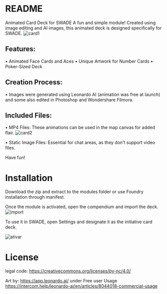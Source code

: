 # **README**



Animated Card Deck for SWADE
A fun and simple module! Created using image editing and AI images, this animated deck is designed specifically for SWADE.
![card1](https://github.com/user-attachments/assets/ca007f76-df16-44d3-a81e-6f0388ff1d79)


## **Features:**

•	Animated Face Cards and Aces
•	Unique Artwork for Number Cards
•	Poker-Sized Deck

## **Creation Process:**

•	Images were generated using Leonardo AI (animation was free at launch) and some also edited in Photoshop and Wondershare Filmora.

## **Included Files:**

•	MP4 Files: These animations can be used in the map canvas for added flair.
![card2](https://github.com/user-attachments/assets/c910ab63-8b3c-4c2f-a816-2b7ad1d05d95)


•	Static Image Files: Essential for chat areas, as they don’t support video files.

Have fun!



# **Installation**

Download the zip and extract to the modules folder or use Foundry installation through manifest.

Once the module is activated, open the compendium and import the deck.
![import](https://github.com/user-attachments/assets/5ad422ac-e689-4c5a-bbed-7131b0a1b5b0)

 

To use it in SWADE, open Settings and designate it as the initiative card deck.  

![ativar](https://github.com/user-attachments/assets/181bf1e4-e3aa-4940-9c0e-716e8fe11b9b)



# **License**


legal code:  https://creativecommons.org/licenses/by-nc/4.0/

Art by: https://app.leonardo.ai/   under Free user Usage   https://intercom.help/leonardo-ai/en/articles/8044018-commercial-usage 



